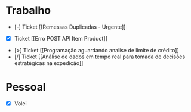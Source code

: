 
# Trabalho

- [-] Ticket [[Remessas Duplicadas - Urgente]]
- [x] Ticket [[Erro POST API Item Product]]
- [>] Ticket [[Programação aguardando analise de limite de crédito]]
- [/] Ticket [[Análise de dados em tempo real para tomada de decisões estratégicas na expedição]]

# Pessoal

- [x] Volei

